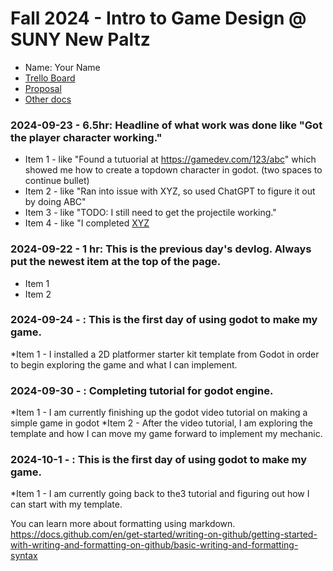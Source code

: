 # Fall 2024 - Intro to Game Design @ SUNY New Paltz
* Name: Your Name
* [Trello Board](https://trello.com/b/4XXSTzDK/new-paltz-game-design-final-project-template)
* [Proposal](proposal.pdf)
* [Other docs](todo)

### 2024-09-23 - 6.5hr: Headline of what work was done like "Got the player character working."
* Item 1 - like "Found a tutuorial at https://gamedev.com/123/abc" which showed me how to create a
  topdown character in godot. (two spaces to continue bullet)
* Item 2 - like "Ran into issue with XYZ, so used ChatGPT to figure it out by doing ABC"
* Item 3 - like "TODO: I still need to get the projectile working."
* Item 4 - like "I completed [XYZ](some-link-to-ticket)

### 2024-09-22 - 1 hr: This is the previous day's devlog. Always put the newest item at the top of the page.
* Item 1
* Item 2

### 2024-09-24 - : This is the first day of using godot to make my game.
*Item 1 - I installed a 2D platformer starter kit template from Godot in order to begin exploring the game and what I can implement.


### 2024-09-30 - : Completing tutorial for godot engine.
*Item 1 - I am currently finishing up the godot video tutorial on making a simple game in godot
*Item 2 - After the video tutorial, I am exploring the template and how I can move my game forward to implement my mechanic.

### 2024-10-1 - : This is the first day of using godot to make my game.
*Item 1 - I am currently going back to the3 tutorial and figuring out how I can start with my template.


  You can learn more about formatting using markdown.
https://docs.github.com/en/get-started/writing-on-github/getting-started-with-writing-and-formatting-on-github/basic-writing-and-formatting-syntax
